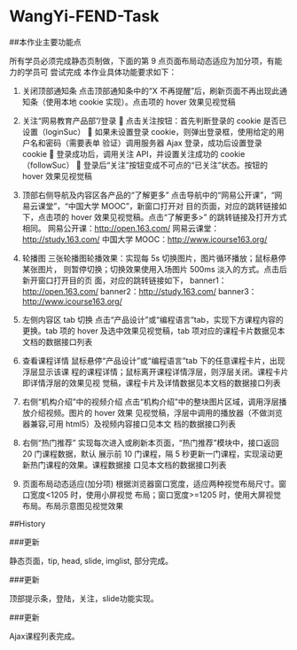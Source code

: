 # WangYi-FEND-Task


##本作业主要功能点 

所有学员必须完成静态页制做，下面的第 9 点页面布局动态适应为加分项，有能力的学员可 尝试完成  本作业具体功能要求如下： 

1. 关闭顶部通知条 点击顶部通知条中的“X 不再提醒”后，刷新页面不再出现此通知条（使用本地 cookie 实现）。点击项的 hover 效果见视觉稿 

2. 关注“网易教育产品部”/登录  点击关注按钮：首先判断登录的 cookie 是否已设置（loginSuc）  如果未设置登录 cookie，则弹出登录框，使用给定的用户名和密码（需要表单 验证）调用服务器 Ajax 登录，成功后设置登录 cookie  登录成功后，调用关注 API，并设置关注成功的 cookie（followSuc）  登录后“关注”按钮变成不可点的“已关注”状态。按钮的 hover 效果见视觉稿 

3. 顶部右侧导航及内容区各产品的“了解更多” 点击导航中的“网易公开课”，“网易云课堂”，“中国大学 MOOC”，新窗口打开对 目的页面，对应的跳转链接如下，点击项的 hover 效果见视觉稿。点击“了解更多>” 的跳转链接及打开方式相同。 网易公开课：http://open.163.com/ 网易云课堂：http://study.163.com/ 中国大学 MOOC：http://www.icourse163.org/ 

4. 轮播图 三张轮播图轮播效果：实现每 5s 切换图片，图片循环播放；鼠标悬停某张图片， 则暂停切换；切换效果使用入场图片 500ms 淡入的方式。点击后新开窗口打开目的页 面，对应的跳转链接如下， banner1：http://open.163.com/ banner2：http://study.163.com/ banner3：http://www.icourse163.org/ 

5. 左侧内容区 tab 切换 点击“产品设计”或“编程语言”tab，实现下方课程内容的更换。tab 项的 hover 及选中效果见视觉稿，tab 项对应的课程卡片数据见本文档的数据接口列表 

6. 查看课程详情 鼠标悬停“产品设计”或“编程语言”tab 下的任意课程卡片，出现浮层显示该课 程的课程详情；鼠标离开课程详情浮层，则浮层关闭。课程卡片即详情浮层的效果见视 觉稿，课程卡片及详情数据见本文档的数据接口列表 

7. 右侧“机构介绍”中的视频介绍 点击“机构介绍”中的整块图片区域，调用浮层播放介绍视频。图片的 hover 效果
 见视觉稿，浮层中调用的播放器（不做浏览器兼容,可用 html5）及视频内容接口见本文 档的数据接口列表 
 
8. 右侧“热门推荐” 实现每次进入或刷新本页面，“热门推荐”模块中，接口返回 20 门课程数据，默认 展示前 10 门课程，隔 5 秒更新一门课程，实现滚动更新热门课程的效果。课程数据接 口见本文档的数据接口列表 
 
9. 页面布局动态适应(加分项) 根据浏览器窗口宽度，适应两种视觉布局尺寸。窗口宽度<1205 时，使用小屏视觉 布局；窗口宽度>=1205 时，使用大屏视觉布局。布局示意图见视觉效果 


##History

###更新

静态页面，tip, head, slide, imglist, 部分完成。

###更新

顶部提示条，登陆，关注，slide功能实现。

###更新

Ajax课程列表完成。